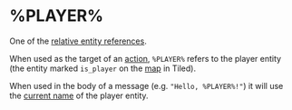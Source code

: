 # %PLAYER%

One of the [relative entity references](../entities/relative_entity_references).

When used as the target of an [action](../actions), `%PLAYER%` refers to the player entity (the entity marked `is_player` on the [map](../maps) in Tiled).

When used in the body of a message (e.g. `"Hello, %PLAYER%!"`) it will use the [current name](../scripts/printing_current_values) of the player entity.
